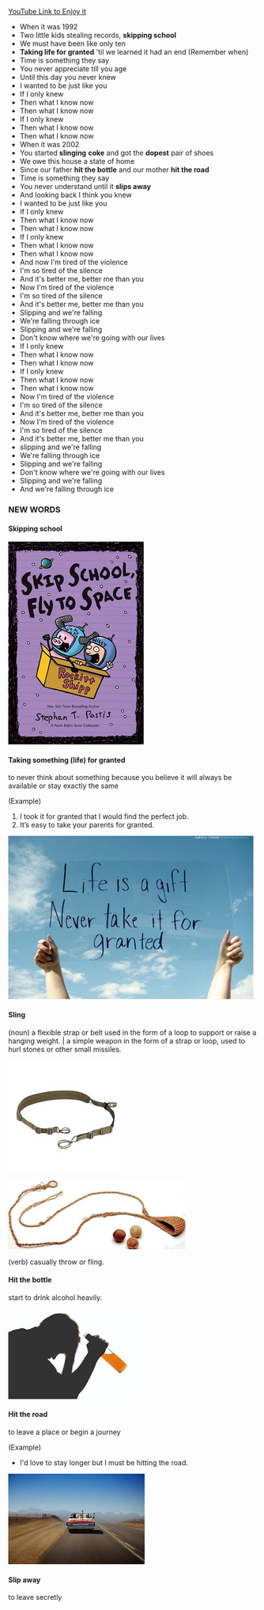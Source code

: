 [YouTube Link to Enjoy it](https://www.youtube.com/watch?v=tQP2Iow-4ZA)

- When it was 1992
- Two little kids stealing records, **skipping school**
- We must have been like only ten
- **Taking life for granted** 'til we learned it had an end
(Remember when)
- Time is something they say
- You never appreciate till you age
- Until this day you never knew
- I wanted to be just like you
- If I only knew
- Then what I know now
- Then what I know now
- If I only knew
- Then what I know now
- Then what I know now
- When it was 2002
- You started **slinging** **coke** and got the **dopest** pair of shoes
- We owe this house a state of home
- Since our father **hit the bottle** and our mother **hit the road**
- Time is something they say
- You never understand until it **slips away**
- And looking back I think you knew
- I wanted to be just like you
- If I only knew
- Then what I know now
- Then what I know now
- If I only knew
- Then what I know now
- Then what I know now
- And now I'm tired of the violence
- I'm so tired of the silence
- And it's better me, better me than you
- Now I'm tired of the violence
- I'm so tired of the silence
- And it's better me, better me than you
- Slipping and we're falling
- We're falling through ice
- Slipping and we're falling
- Don't know where we're going with our lives
- If I only knew
- Then what I know now
- Then what I know now
- If I only knew
- Then what I know now
- Then what I know now
- Now I'm tired of the violence
- I'm so tired of the silence
- And it's better me, better me than you
- Now I'm tired of the violence
- I'm so tired of the silence
- And it's better me, better me than you
- slipping and we're falling
- We're falling through ice
- Slipping and we're falling
- Don't know where we're going with our lives
- Slipping and we're falling
- And we're falling through ice


### NEW WORDS

#### Skipping school

![skippoing school](skip_school.jpg)


#### Taking something (life) for granted
to never think about something because you believe it will always be available or stay exactly the same

(Example)
1. I took it for granted that I would find the perfect job.
2. It’s easy to take your parents for granted.

![Don't take life for granted, it's a gift](Life-is-a-Gift-pic.jpg)


#### Sling
(noun) a flexible strap or belt used in the form of a loop to support or raise a hanging weight. | a simple weapon in the form of a strap or loop, used to hurl stones or other small missiles.

![sling](sling.jpg)

![sling weapon](sling-weapon.jpg)

(verb)
casually throw or fling.

#### Hit the bottle
start to drink alcohol heavily.

![hit the bottle](hit_the_bottle.jpg)

#### Hit the road
to leave a place or begin a journey

(Example)
- I'd love to stay longer but I must be hitting the road.

![hit the road](hit_the_road.jpg)


#### Slip away
to leave secretly